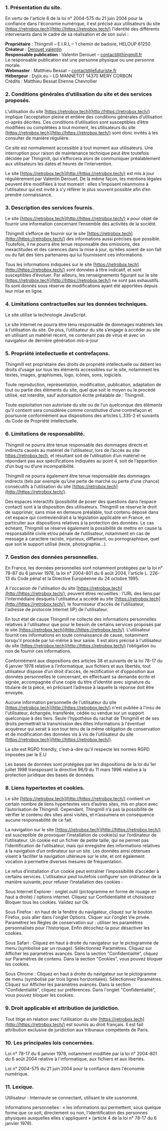 ### 1\. Présentation du site.

En vertu de l'article 6 de la loi n° 2004-575 du 21 juin 2004 pour la confiance dans l'économie numérique, il est précisé aux utilisateurs du site [https://retrobox.tech](http://https://retrobox.tech/) l'identité des différents intervenants dans le cadre de sa réalisation et de son suivi :

**Propriétaire** : Thingmill – E.I.R.L – 1 chemin de badoire, HELOUP 61250  
**Créateur** : [Derouet valentin](https://thingmill.fr)  
**Responsable publication** : Valentin Derouet – contact@thingmill.fr  
Le responsable publication est une personne physique ou une personne morale.  
**Webmaster** : Matthieu Bessat – contact@lefuturiste.fr  
**Hébergeur** : Dyjix.eu – LD MANNETOT 14370 MERY CORBON  
Crédits : Matthieu Bessat Etienne Chevrollier  

### 2\. Conditions générales d’utilisation du site et des services proposés.

L’utilisation du site [https://retrobox.tech](http://https://retrobox.tech/) implique l’acceptation pleine et entière des conditions générales d’utilisation ci-après décrites. Ces conditions d’utilisation sont susceptibles d’être modifiées ou complétées à tout moment, les utilisateurs du site [https://retrobox.tech](http://https://retrobox.tech/) sont donc invités à les consulter de manière régulière.

Ce site est normalement accessible à tout moment aux utilisateurs. Une interruption pour raison de maintenance technique peut être toutefois décidée par Thingmill, qui s’efforcera alors de communiquer préalablement aux utilisateurs les dates et heures de l’intervention.

Le site [https://retrobox.tech](http://https://retrobox.tech/) est mis à jour régulièrement par Valentin Derouet. De la même façon, les mentions légales peuvent être modifiées à tout moment : elles s’imposent néanmoins à l’utilisateur qui est invité à s’y référer le plus souvent possible afin d’en prendre connaissance.

### 3\. Description des services fournis.

Le site [https://retrobox.tech](http://https://retrobox.tech/) a pour objet de fournir une information concernant l’ensemble des activités de la société.

Thingmill s’efforce de fournir sur le site [https://retrobox.tech](http://https://retrobox.tech/) des informations aussi précises que possible. Toutefois, il ne pourra être tenue responsable des omissions, des inexactitudes et des carences dans la mise à jour, qu’elles soient de son fait ou du fait des tiers partenaires qui lui fournissent ces informations.

Tous les informations indiquées sur le site [https://retrobox.tech](http://https://retrobox.tech/) sont données à titre indicatif, et sont susceptibles d’évoluer. Par ailleurs, les renseignements figurant sur le site [https://retrobox.tech](http://https://retrobox.tech/) ne sont pas exhaustifs. Ils sont donnés sous réserve de modifications ayant été apportées depuis leur mise en ligne.

### 4\. Limitations contractuelles sur les données techniques.

Le site utilise la technologie JavaScript.

Le site Internet ne pourra être tenu responsable de dommages matériels liés à l’utilisation du site. De plus, l’utilisateur du site s’engage à accéder au site en utilisant un matériel récent, ne contenant pas de virus et avec un navigateur de dernière génération mis-à-jour

### 5\. Propriété intellectuelle et contrefaçons.

Thingmill est propriétaire des droits de propriété intellectuelle ou détient les droits d’usage sur tous les éléments accessibles sur le site, notamment les textes, images, graphismes, logo, icônes, sons, logiciels.

Toute reproduction, représentation, modification, publication, adaptation de tout ou partie des éléments du site, quel que soit le moyen ou le procédé utilisé, est interdite, sauf autorisation écrite préalable de : Thingmill.

Toute exploitation non autorisée du site ou de l’un quelconque des éléments qu’il contient sera considérée comme constitutive d’une contrefaçon et poursuivie conformément aux dispositions des articles L.335-2 et suivants du Code de Propriété Intellectuelle.

### 6\. Limitations de responsabilité.

Thingmill ne pourra être tenue responsable des dommages directs et indirects causés au matériel de l’utilisateur, lors de l’accès au site https://retrobox.tech, et résultant soit de l’utilisation d’un matériel ne répondant pas aux spécifications indiquées au point 4, soit de l’apparition d’un bug ou d’une incompatibilité.

Thingmill ne pourra également être tenue responsable des dommages indirects (tels par exemple qu’une perte de marché ou perte d’une chance) consécutifs à l’utilisation du site [https://retrobox.tech](http://https://retrobox.tech/).

Des espaces interactifs (possibilité de poser des questions dans l’espace contact) sont à la disposition des utilisateurs. Thingmill se réserve le droit de supprimer, sans mise en demeure préalable, tout contenu déposé dans cet espace qui contreviendrait à la législation applicable en France, en particulier aux dispositions relatives à la protection des données. Le cas échéant, Thingmill se réserve également la possibilité de mettre en cause la responsabilité civile et/ou pénale de l’utilisateur, notamment en cas de message à caractère raciste, injurieux, diffamant, ou pornographique, quel que soit le support utilisé (texte, photographie…).

### 7\. Gestion des données personnelles.

En France, les données personnelles sont notamment protégées par la loi n° 78-87 du 6 janvier 1978, la loi n° 2004-801 du 6 août 2004, l'article L. 226-13 du Code pénal et la Directive Européenne du 24 octobre 1995.

A l'occasion de l'utilisation du site [https://retrobox.tech](http://https://retrobox.tech/), peuvent êtres recueillies : l'URL des liens par l'intermédiaire desquels l'utilisateur a accédé au site [https://retrobox.tech](http://https://retrobox.tech/), le fournisseur d'accès de l'utilisateur, l'adresse de protocole Internet (IP) de l'utilisateur.

En tout état de cause Thingmill ne collecte des informations personnelles relatives à l'utilisateur que pour le besoin de certains services proposés par le site [https://retrobox.tech](http://https://retrobox.tech/). L'utilisateur fournit ces informations en toute connaissance de cause, notamment lorsqu'il procède par lui-même à leur saisie. Il est alors précisé à l'utilisateur du site [https://retrobox.tech](http://https://retrobox.tech/) l’obligation ou non de fournir ces informations.

Conformément aux dispositions des articles 38 et suivants de la loi 78-17 du 6 janvier 1978 relative à l’informatique, aux fichiers et aux libertés, tout utilisateur dispose d’un droit d’accès, de rectification et d’opposition aux données personnelles le concernant, en effectuant sa demande écrite et signée, accompagnée d’une copie du titre d’identité avec signature du titulaire de la pièce, en précisant l’adresse à laquelle la réponse doit être envoyée.

Aucune information personnelle de l'utilisateur du site [https://retrobox.tech](http://https://retrobox.tech/) n'est publiée à l'insu de l'utilisateur, échangée, transférée, cédée ou vendue sur un support quelconque à des tiers. Seule l'hypothèse du rachat de Thingmill et de ses droits permettrait la transmission des dites informations à l'éventuel acquéreur qui serait à son tour tenu de la même obligation de conservation et de modification des données vis à vis de l'utilisateur du site [https://retrobox.tech](http://https://retrobox.tech/).

Le site est RGPD friendly, c'est-à-dire qu'il respecte les normes RGPD imposées par le E.U

Les bases de données sont protégées par les dispositions de la loi du 1er juillet 1998 transposant la directive 96/9 du 11 mars 1996 relative à la protection juridique des bases de données.

### 8\. Liens hypertextes et cookies.

Le site [https://retrobox.tech](http://https://retrobox.tech/) contient un certain nombre de liens hypertextes vers d’autres sites, mis en place avec l’autorisation de Thingmill. Cependant, Thingmill n’a pas la possibilité de vérifier le contenu des sites ainsi visités, et n’assumera en conséquence aucune responsabilité de ce fait.

La navigation sur le site [https://retrobox.tech](http://https://retrobox.tech/) est susceptible de provoquer l’installation de cookie(s) sur l’ordinateur de l’utilisateur. Un cookie est un fichier de petite taille, qui ne permet pas l’identification de l’utilisateur, mais qui enregistre des informations relatives à la navigation d’un ordinateur sur un site. Les données ainsi obtenues visent à faciliter la navigation ultérieure sur le site, et ont également vocation à permettre diverses mesures de fréquentation.

Le refus d’installation d’un cookie peut entraîner l’impossibilité d’accéder à certains services. L’utilisateur peut toutefois configurer son ordinateur de la manière suivante, pour refuser l’installation des cookies :

Sous Internet Explorer : onglet outil (pictogramme en forme de rouage en haut a droite) / options internet. Cliquez sur Confidentialité et choisissez Bloquer tous les cookies. Validez sur Ok.

Sous Firefox : en haut de la fenêtre du navigateur, cliquez sur le bouton Firefox, puis aller dans l'onglet Options. Cliquer sur l'onglet Vie privée. Paramétrez les Règles de conservation sur : utiliser les paramètres personnalisés pour l'historique. Enfin décochez-la pour désactiver les cookies.

Sous Safari : Cliquez en haut à droite du navigateur sur le pictogramme de menu (symbolisé par un rouage). Sélectionnez Paramètres. Cliquez sur Afficher les paramètres avancés. Dans la section "Confidentialité", cliquez sur Paramètres de contenu. Dans la section "Cookies", vous pouvez bloquer les cookies.

Sous Chrome : Cliquez en haut à droite du navigateur sur le pictogramme de menu (symbolisé par trois lignes horizontales). Sélectionnez Paramètres. Cliquez sur Afficher les paramètres avancés. Dans la section "Confidentialité", cliquez sur préférences. Dans l'onglet "Confidentialité", vous pouvez bloquer les cookies.

### 9\. Droit applicable et attribution de juridiction.

Tout litige en relation avec l’utilisation du site [https://retrobox.tech](http://https://retrobox.tech/) est soumis au droit français. Il est fait attribution exclusive de juridiction aux tribunaux compétents de Paris.

### 10\. Les principales lois concernées.

Loi n° 78-17 du 6 janvier 1978, notamment modifiée par la loi n° 2004-801 du 6 août 2004 relative à l'informatique, aux fichiers et aux libertés.

Loi n° 2004-575 du 21 juin 2004 pour la confiance dans l'économie numérique.

### 11\. Lexique.

Utilisateur : Internaute se connectant, utilisant le site susnommé.

Informations personnelles : « les informations qui permettent, sous quelque forme que ce soit, directement ou non, l'identification des personnes physiques auxquelles elles s'appliquent » (article 4 de la loi n° 78-17 du 6 janvier 1978).

